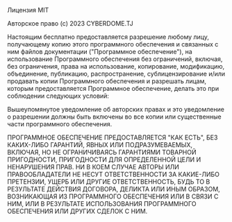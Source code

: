 Лицензия MIT

Авторское право (c) 2023 CYBERDOME.TJ

Настоящим бесплатно предоставляется разрешение любому лицу, получающему копию
этого программного обеспечения и связанных с ним файлов документации ("Программное обеспечение"),
на использование Программного обеспечения без ограничений, включая, без ограничения, права
на использование, копирование, модификацию, объединение, публикацию, распространение, сублицензирование и/или продавать
копии Программного обеспечения и разрешать лицам, которым предоставляется Программное
обеспечение, делать это при соблюдении следующих условий:

Вышеупомянутое уведомление об авторских правах и это уведомление о разрешении должны быть включены во все
копии или существенные части программного обеспечения.

ПРОГРАММНОЕ ОБЕСПЕЧЕНИЕ ПРЕДОСТАВЛЯЕТСЯ "КАК ЕСТЬ", БЕЗ КАКИХ-ЛИБО ГАРАНТИЙ, ЯВНЫХ ИЛИ
ПОДРАЗУМЕВАЕМЫХ, ВКЛЮЧАЯ, НО НЕ ОГРАНИЧИВАЯСЬ ГАРАНТИЯМИ ТОВАРНОЙ ПРИГОДНОСТИ,
ПРИГОДНОСТИ ДЛЯ ОПРЕДЕЛЕННОЙ ЦЕЛИ И НЕНАРУШЕНИЯ ПРАВ. НИ В КОЕМ СЛУЧАЕ
АВТОРЫ ИЛИ ПРАВООБЛАДАТЕЛИ НЕ НЕСУТ ОТВЕТСТВЕННОСТИ ЗА КАКИЕ-ЛИБО ПРЕТЕНЗИИ, УЩЕРБ ИЛИ ДРУГИЕ
ОТВЕТСТВЕННОСТЬ, БУДЬ ТО В РЕЗУЛЬТАТЕ ДЕЙСТВИЯ ДОГОВОРА, ДЕЛИКТА ИЛИ ИНЫМ ОБРАЗОМ, ВОЗНИКАЮЩАЯ
ИЗ ПРОГРАММНОГО ОБЕСПЕЧЕНИЯ ИЛИ В СВЯЗИ С НИМ, ИЛИ В РЕЗУЛЬТАТЕ ИСПОЛЬЗОВАНИЯ ПРОГРАММНОГО ОБЕСПЕЧЕНИЯ ИЛИ ДРУГИХ СДЕЛОК
С НИМ.
